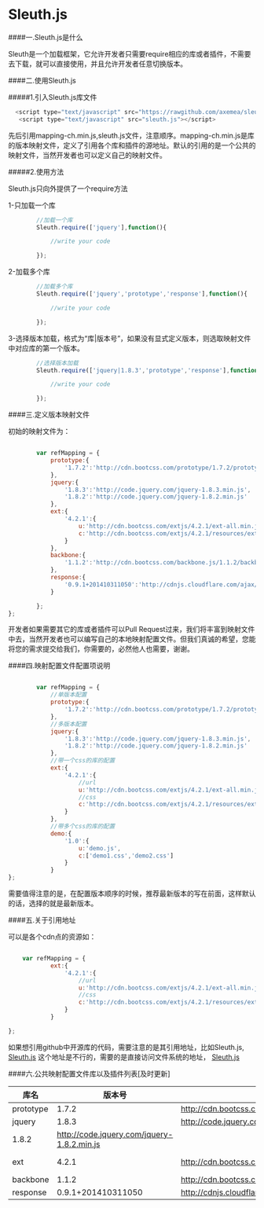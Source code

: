 Sleuth.js
======

####一.Sleuth.js是什么
    
Sleuth是一个加载框架，它允许开发者只需要require相应的库或者插件，不需要去下载，就可以直接使用，并且允许开发者任意切换版本。

####二.使用Sleuth.js

#####1.引入Sleuth.js库文件

```javascript
  <script type="text/javascript" src="https://rawgithub.com/axemea/sleuth/master/mappings/mapping-ch.min.js"></script>
   <script type="text/javascript" src="sleuth.js"></script>
```
	
先后引用mapping-ch.min.js,sleuth.js文件，注意顺序。mapping-ch.min.js是库的版本映射文件，定义了引用各个库和插件的源地址。默认的引用的是一个公共的映射文件，当然开发者也可以定义自己的映射文件。

#####2.使用方法

Sleuth.js只向外提供了一个require方法

1-只加载一个库

```javascript
		//加载一个库
		Sleuth.require(['jquery'],function(){

			//write your code 

		});
```

2-加载多个库

```javascript
		//加载多个库
		Sleuth.require(['jquery','prototype','response'],function(){

			//write your code 

		});
```

3-选择版本加载，格式为“库|版本号”，如果没有显式定义版本，则选取映射文件中对应库的第一个版本。


```javascript
		//选择版本加载
		Sleuth.require(['jquery|1.8.3','prototype','response'],function(){

			//write your code 

		});
```

####三.定义版本映射文件

初始的映射文件为：

```javascript

		var refMapping = {
			prototype:{
				'1.7.2':'http://cdn.bootcss.com/prototype/1.7.2/prototype.min.js'
			},
			jquery:{
				'1.8.3':'http://code.jquery.com/jquery-1.8.3.min.js',
				'1.8.2':'http://code.jquery.com/jquery-1.8.2.min.js'
			},
			ext:{
				'4.2.1':{
					u:'http://cdn.bootcss.com/extjs/4.2.1/ext-all.min.js',
					c:'http://cdn.bootcss.com/extjs/4.2.1/resources/ext-theme-classic/ext-theme-classic-all.css'
				}
			},
			backbone:{
				'1.1.2':'http://cdn.bootcss.com/backbone.js/1.1.2/backbone-min.js'
			},
			response:{
				'0.9.1+201410311050':'http://cdnjs.cloudflare.com/ajax/libs/respond.js/1.4.2/respond.min.js'
			}

		};
};

```

开发者如果需要其它的库或者插件可以Pull Request过来，我们将丰富到映射文件中去，当然开发者也可以编写自己的本地映射配置文件。但我们真诚的希望，您能将您的需求提交给我们，你需要的，必然他人也需要，谢谢。

####四.映射配置文件配置项说明
```javascript

		var refMapping = {
			//单版本配置
			prototype:{
				'1.7.2':'http://cdn.bootcss.com/prototype/1.7.2/prototype.min.js'
			},
			//多版本配置
			jquery:{
				'1.8.3':'http://code.jquery.com/jquery-1.8.3.min.js',
				'1.8.2':'http://code.jquery.com/jquery-1.8.2.min.js'
			},
			//带一个css的库的配置
			ext:{
				'4.2.1':{
					//url
					u:'http://cdn.bootcss.com/extjs/4.2.1/ext-all.min.js',
					//css
					c:'http://cdn.bootcss.com/extjs/4.2.1/resources/ext-theme-classic/ext-theme-classic-all.css'
				}
			},
			//带多个css的库的配置
			demo:{
				'1.0':{
					u:'demo.js',
					c:['demo1.css','demo2.css']
				}
			}
};
```

需要值得注意的是，在配置版本顺序的时候，推荐最新版本的写在前面，这样默认的话，选择的就是最新版本。



####五.关于引用地址


可以是各个cdn点的资源如：

```javascript

	var refMapping = {
			ext:{
				'4.2.1':{
					//url
					u:'http://cdn.bootcss.com/extjs/4.2.1/ext-all.min.js',
					//css
					c:'http://cdn.bootcss.com/extjs/4.2.1/resources/ext-theme-classic/ext-theme-classic-all.css'
				}
			}

};


```

如果想引用github中开源库的代码，需要注意的是其引用地址，比如Sleuth.js,
[Sleuth.js](https://github.com/AxeMea/Sleuth/blob/master/sleuth.js) 
这个地址是不行的，需要的是直接访问文件系统的地址，
[Sleuth.js](https://rawgithub.com/axemea/sleuth/master/sleuth.js)



####六.公共映射配置文件库以及插件列表[及时更新]


库名 | 版本号 | 脚本引用地址 | 样式引用地址
-----|--------|--------------|-------------
prototype | 1.7.2  | http://cdn.bootcss.com/prototype/1.7.2/prototype.min.js | 
jquery | 1.8.3  | http://code.jquery.com/jquery-1.8.3.min.js | 
 | 1.8.2  | http://code.jquery.com/jquery-1.8.2.min.js | 
ext | 4.2.1  | http://cdn.bootcss.com/prototype/1.7.2/prototype.min.js | http://cdn.bootcss.com/extjs/4.2.1/resources/ext-theme-classic/ext-theme-classic-all.css
backbone | 1.1.2  | http://cdn.bootcss.com/backbone.js/1.1.2/backbone-min.js |  
response | 0.9.1+201410311050  | http://cdnjs.cloudflare.com/ajax/libs/respond.js/1.4.2/respond.min.js | 


